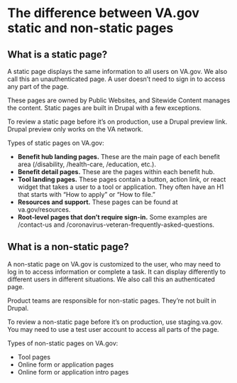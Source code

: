 # The difference between VA.gov static and non-static pages

## What is a static page?

A static page displays the same information to all users on VA.gov. We also call this an unauthenticated page. A user doesn’t need to sign in to access any part of the page.

These pages are owned by Public Websites, and Sitewide Content manages the content. Static pages are built in Drupal with a few exceptions. 

To review a static page before it’s on production, use a Drupal preview link. Drupal preview only works on the VA network. 

Types of static pages on VA.gov:
- **Benefit hub landing pages.** These are the main page of each benefit area (/disability, /health-care, /education, etc.).
- **Benefit detail pages.** These are the pages within each benefit hub. 
- **Tool landing pages.** These pages contain a button, action link, or react widget that takes a user to a tool or application. They often have an H1 that starts with “How to apply” or “How to file.”
- **Resources and support.** These pages can be found at va.gov/resources.
- **Root-level pages that don’t require sign-in.** Some examples are /contact-us and /coronavirus-veteran-frequently-asked-questions.

## What is a non-static page?

A non-static page on VA.gov is customized to the user, who may need to log in to access information or complete a task. It can display differently to different users in different situations. We also call this an authenticated page. 

Product teams are responsible for non-static pages. They’re not built in Drupal.  

To review a non-static page before it’s on production, use staging.va.gov. You may need to use a test user account to access all parts of the page. 

Types of non-static pages on VA.gov:
- Tool pages
- Online form or application pages
- Online form or application intro pages
